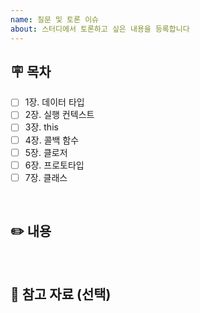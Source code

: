 ```yaml
---
name: 질문 및 토론 이슈
about: 스터디에서 토론하고 싶은 내용을 등록합니다
---
```


## 🪧 목차
<!-- 관련 목차를 작성해주세요 --> 
- [ ] 1장. 데이터 타입
- [ ] 2장. 실행 컨텍스트
- [ ] 3장. this
- [ ] 4장. 콜백 함수
- [ ] 5장. 클로저
- [ ] 6장. 프로토타입
- [ ] 7장. 클래스

<br />

## ✏️ 내용
<!-- 질문 또는 토론하고 싶은 내용을 작성해주세요 -->

<br />

## 🔗 참고 자료 (선택)
<!-- 관련 링크나 자료가 있다면 공유해주세요 --> 
